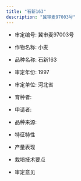 ```yaml
---
title: "石新163"
description: "冀审麦97003号"
---
```

* 审定编号:  冀审麦97003号

*  作物名称:  小麦

*  品种名称:  石新163

*  审定年份:  1997

*  审定单位:  河北省

* 育种者:  

*  申请者:  

*  品种来源:  

*  特征特性


*  产量表现


*  栽培技术要点


*  审定意见


